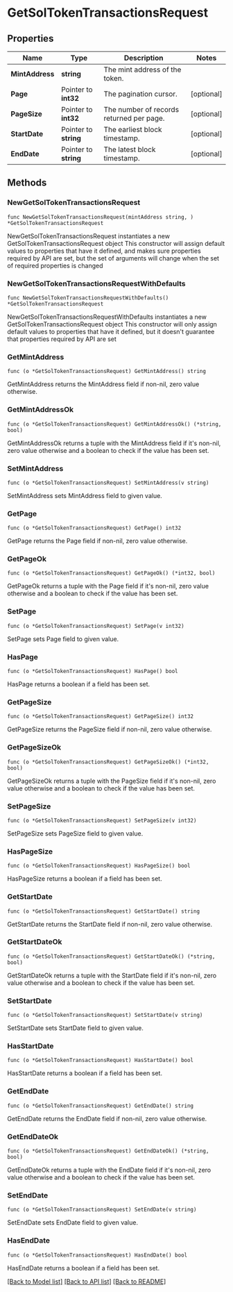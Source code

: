 # GetSolTokenTransactionsRequest

## Properties

Name | Type | Description | Notes
------------ | ------------- | ------------- | -------------
**MintAddress** | **string** | The mint address of the token. | 
**Page** | Pointer to **int32** | The pagination cursor. | [optional] 
**PageSize** | Pointer to **int32** | The number of records returned per page. | [optional] 
**StartDate** | Pointer to **string** | The earliest block timestamp. | [optional] 
**EndDate** | Pointer to **string** | The latest block timestamp. | [optional] 

## Methods

### NewGetSolTokenTransactionsRequest

`func NewGetSolTokenTransactionsRequest(mintAddress string, ) *GetSolTokenTransactionsRequest`

NewGetSolTokenTransactionsRequest instantiates a new GetSolTokenTransactionsRequest object
This constructor will assign default values to properties that have it defined,
and makes sure properties required by API are set, but the set of arguments
will change when the set of required properties is changed

### NewGetSolTokenTransactionsRequestWithDefaults

`func NewGetSolTokenTransactionsRequestWithDefaults() *GetSolTokenTransactionsRequest`

NewGetSolTokenTransactionsRequestWithDefaults instantiates a new GetSolTokenTransactionsRequest object
This constructor will only assign default values to properties that have it defined,
but it doesn't guarantee that properties required by API are set

### GetMintAddress

`func (o *GetSolTokenTransactionsRequest) GetMintAddress() string`

GetMintAddress returns the MintAddress field if non-nil, zero value otherwise.

### GetMintAddressOk

`func (o *GetSolTokenTransactionsRequest) GetMintAddressOk() (*string, bool)`

GetMintAddressOk returns a tuple with the MintAddress field if it's non-nil, zero value otherwise
and a boolean to check if the value has been set.

### SetMintAddress

`func (o *GetSolTokenTransactionsRequest) SetMintAddress(v string)`

SetMintAddress sets MintAddress field to given value.


### GetPage

`func (o *GetSolTokenTransactionsRequest) GetPage() int32`

GetPage returns the Page field if non-nil, zero value otherwise.

### GetPageOk

`func (o *GetSolTokenTransactionsRequest) GetPageOk() (*int32, bool)`

GetPageOk returns a tuple with the Page field if it's non-nil, zero value otherwise
and a boolean to check if the value has been set.

### SetPage

`func (o *GetSolTokenTransactionsRequest) SetPage(v int32)`

SetPage sets Page field to given value.

### HasPage

`func (o *GetSolTokenTransactionsRequest) HasPage() bool`

HasPage returns a boolean if a field has been set.

### GetPageSize

`func (o *GetSolTokenTransactionsRequest) GetPageSize() int32`

GetPageSize returns the PageSize field if non-nil, zero value otherwise.

### GetPageSizeOk

`func (o *GetSolTokenTransactionsRequest) GetPageSizeOk() (*int32, bool)`

GetPageSizeOk returns a tuple with the PageSize field if it's non-nil, zero value otherwise
and a boolean to check if the value has been set.

### SetPageSize

`func (o *GetSolTokenTransactionsRequest) SetPageSize(v int32)`

SetPageSize sets PageSize field to given value.

### HasPageSize

`func (o *GetSolTokenTransactionsRequest) HasPageSize() bool`

HasPageSize returns a boolean if a field has been set.

### GetStartDate

`func (o *GetSolTokenTransactionsRequest) GetStartDate() string`

GetStartDate returns the StartDate field if non-nil, zero value otherwise.

### GetStartDateOk

`func (o *GetSolTokenTransactionsRequest) GetStartDateOk() (*string, bool)`

GetStartDateOk returns a tuple with the StartDate field if it's non-nil, zero value otherwise
and a boolean to check if the value has been set.

### SetStartDate

`func (o *GetSolTokenTransactionsRequest) SetStartDate(v string)`

SetStartDate sets StartDate field to given value.

### HasStartDate

`func (o *GetSolTokenTransactionsRequest) HasStartDate() bool`

HasStartDate returns a boolean if a field has been set.

### GetEndDate

`func (o *GetSolTokenTransactionsRequest) GetEndDate() string`

GetEndDate returns the EndDate field if non-nil, zero value otherwise.

### GetEndDateOk

`func (o *GetSolTokenTransactionsRequest) GetEndDateOk() (*string, bool)`

GetEndDateOk returns a tuple with the EndDate field if it's non-nil, zero value otherwise
and a boolean to check if the value has been set.

### SetEndDate

`func (o *GetSolTokenTransactionsRequest) SetEndDate(v string)`

SetEndDate sets EndDate field to given value.

### HasEndDate

`func (o *GetSolTokenTransactionsRequest) HasEndDate() bool`

HasEndDate returns a boolean if a field has been set.


[[Back to Model list]](../README.md#documentation-for-models) [[Back to API list]](../README.md#documentation-for-api-endpoints) [[Back to README]](../README.md)


